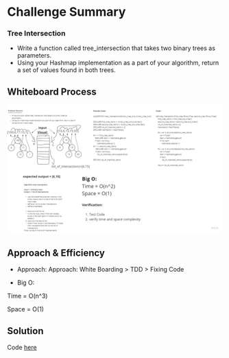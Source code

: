 # Challenge Summary

### Tree Intersection

- Write a function called tree_intersection that takes two binary trees as parameters.
- Using your Hashmap implementation as a part of your algorithm, return a set of values found in both trees.

## Whiteboard Process

![whiteboard](tree_intersection.jpg)

## Approach & Efficiency

- Approach:
Approach: White Boarding > TDD > Fixing Code

- Big O:

Time = O(n^3)

Space = O(1)

## Solution

Code [here](tree_intersection.py)
